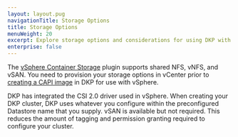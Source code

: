 ```yaml
---
layout: layout.pug
navigationTitle: Storage Options
title: Storage Options
menuWeight: 20
excerpt: Explore storage options and considerations for using DKP with VMware vSphere
enterprise: false
---
```


The [vSphere Container Storage][vsphere-csi-plugin] plugin supports shared NFS, vNFS, and vSAN. You need to provision your storage options in vCenter prior to [creating a CAPI image][create-capi-image] in DKP for use with vSphere.

DKP has integrated the CSI 2.0 driver used in vSphere. When creating your DKP cluster, DKP uses whatever you configure within the preconfigured Datastore name that you supply. vSAN is available but not required. This reduces the amount of tagging and permission granting required to configure your cluster.

[vsphere-csi-plugin]: https://docs.vmware.com/en/VMware-vSphere-Container-Storage-Plug-in/2.0/vmware-vsphere-csp-getting-started/GUID-74AF02D7-1562-48BD-A9FE-C81A53342AC3.html
[create-capi-image]: ../../create-capi-vm-image/
